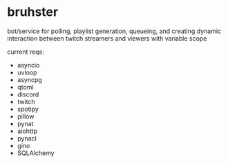 # bruhster
 bot/service for polling, playlist generation, queueing, and creating dynamic interaction between twitch streamers and viewers with variable scope

current reqs:
- asyncio
- uvloop
- asyncpg
- qtoml
- discord
- twitch
- spotipy
- pillow
- pynat
- aiohttp
- pynacl
- gino
- SQLAlchemy
